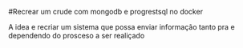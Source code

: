 #Recrear um crude com mongodb e progrestsql no docker

A idea e recriar um sistema que possa enviar informação tanto pra <progrestsql> e <mongodb> dependendo do prosceso a ser realiçado 

